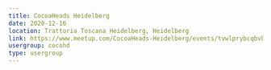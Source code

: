 ```yaml
---
title: CocoaHeads Heidelberg
date: 2020-12-16
location: Trattoria Toscana Heidelberg, Heidelberg
link: https://www.meetup.com/CocoaHeads-Heidelberg/events/tvwlprybcqbvb/
usergroup: cocohd
type: usergroup
---
```

